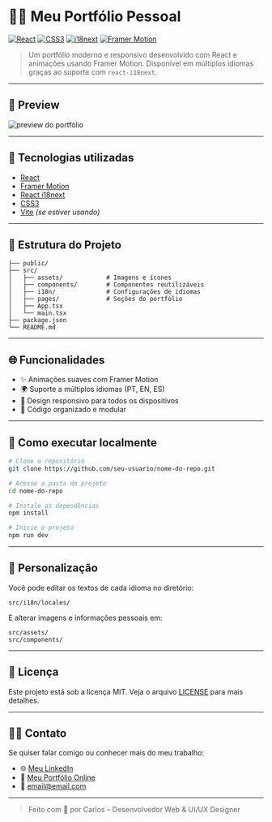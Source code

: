 # 🧑‍💻 Meu Portfólio Pessoal

[![React](https://img.shields.io/badge/React-20232A?style=for-the-badge&logo=react&logoColor=61DAFB)](https://reactjs.org/)
[![CSS3](https://img.shields.io/badge/CSS3-1572B6?style=for-the-badge&logo=css3&logoColor=white)](https://developer.mozilla.org/pt-BR/docs/Web/CSS)
[![i18next](https://img.shields.io/badge/i18next-26A69A?style=for-the-badge&logo=i18next&logoColor=white)](https://www.i18next.com/)
[![Framer Motion](https://img.shields.io/badge/Framer--Motion-0055FF?style=for-the-badge&logo=framer&logoColor=white)](https://www.framer.com/motion/)

> Um portfólio moderno e responsivo desenvolvido com React e animações usando Framer Motion. Disponível em múltiplos idiomas graças ao suporte com `react-i18next`.

---

## 📸 Preview

![preview do portfólio](./screenshot.png)

---

## 🚀 Tecnologias utilizadas

- [React](https://reactjs.org/)
- [Framer Motion](https://www.framer.com/motion/)
- [React i18next](https://react.i18next.com/)
- [CSS3](https://developer.mozilla.org/pt-BR/docs/Web/CSS)
- [Vite](https://vitejs.dev/) *(se estiver usando)*

---

## 📁 Estrutura do Projeto

```
├── public/
├── src/
│   ├── assets/            # Imagens e ícones
│   ├── components/        # Componentes reutilizáveis
│   ├── i18n/              # Configurações de idiomas
│   ├── pages/             # Seções do portfólio
│   ├── App.tsx
│   └── main.tsx
├── package.json
└── README.md
```

---

## 🌐 Funcionalidades

- ✨ Animações suaves com Framer Motion
- 🌍 Suporte a múltiplos idiomas (PT, EN, ES)
- 📱 Design responsivo para todos os dispositivos
- 🧠 Código organizado e modular

---

## 🔧 Como executar localmente

```bash
# Clone o repositório
git clone https://github.com/seu-usuario/nome-do-repo.git

# Acesse a pasta do projeto
cd nome-do-repo

# Instale as dependências
npm install

# Inicie o projeto
npm run dev
```

---

## 📝 Personalização

Você pode editar os textos de cada idioma no diretório:

```
src/i18n/locales/
```

E alterar imagens e informações pessoais em:

```
src/assets/
src/components/
```

---

## 📄 Licença

Este projeto está sob a licença MIT. Veja o arquivo [LICENSE](LICENSE) para mais detalhes.

---

## 🙋‍♂️ Contato

Se quiser falar comigo ou conhecer mais do meu trabalho:

- 🌐 [Meu LinkedIn](https://www.linkedin.com/in/seu-perfil)
- 💼 [Meu Portfólio Online](https://seu-site.vercel.app/)
- 📧 email@email.com

---

> Feito com 💙 por Carlos – Desenvolvedor Web & UI/UX Designer

